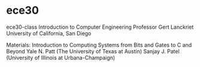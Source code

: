 # ece30
ece30-class
Introduction to Computer Engineering
Professor Gert Lanckriet
University of California, San Diego

Materials:
Introduction to Computing Systems from Bits and Gates to C and Beyond
Yale N. Patt (The University of Texas at Austin)
Sanjay J. Patel (University of Illinois at Urbana-Champaign)

